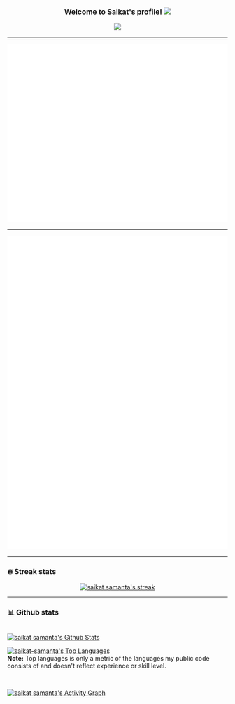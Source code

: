 <h3 align="center">
  Welcome to Saikat's profile!
  <img src="https://media.giphy.com/media/hvRJCLFzcasrR4ia7z/giphy.gif" width="28">
</h3>

<!-- Typing SVG by saikat-samanta - https://github.com/saikat-samanta/readme-typing-svg -->
<p align="center">
  <a href="https://readme-typing-svg.herokuapp.com/?lines=Full-stack%20web%20and%20app%20developer;UI%2FUX%20Designer;2%2B%20years%20of%20web%20development%20experience&center=true&width=480&height=45"><img src="https://readme-typing-svg.herokuapp.com/?lines=Full-stack%20web%20and%20app%20developer;UI%2FUX%20Designer;2%2B%20years%20of%20web%20development%20experience&center=true&width=480&height=45"></a>
</p>

---

<picture>
  <img src="./assets/saikat_intro.svg" alt="intro">
</picture>

---

<picture>
  <img src="./assets/saikat_achievements.svg" alt="achievements">
</picture>

---

### 🔥 Streak stats

<!-- GitHub Readme Streak Stats - https://github.com/saikat-samanta/github-readme-streak-stats -->
<p align="center">
  <a href="https://github-readme-streak-stats.herokuapp.com/?user=saikat-samanta&theme=monokai-metallian&hide_border=true">
    <img title="🔥 Get streak stats for your profile at git.io/streak-stats" alt="saikat samanta's streak" src="https://github-readme-streak-stats.herokuapp.com/?user=saikat-samanta&theme=monokai-metallian&hide_border=true"/>
  </a>
</p>

---

### 📊 Github stats

<!-- https://github.com/anuraghazra/github-readme-stats -->
<br/>
<a href="https://denvercoder1-github-readme-stats.vercel.app/api?username=saikat-samanta&show_icons=true&count_private=true&theme=react&hide_border=true&bg_color=1F222E&title_color=F85D7F&icon_color=F8D866"><img alt="saikat samanta's Github Stats" src="https://denvercoder1-github-readme-stats.vercel.app/api?username=saikat-samanta&show_icons=true&count_private=true&theme=react&hide_border=true&bg_color=1F222E&title_color=F85D7F&icon_color=F8D866" height="192px"/></a>

<br/>

<a href="https://denvercoder1-github-readme-stats.vercel.app/api/top-langs/?username=saikat-samanta&count_private=true&langs_count=8&layout=compact&theme=react&hide_border=true&bg_color=1F222E&title_color=F85D7F&icon_color=F8D866"><img alt="saikat-samanta's Top Languages" src="https://denvercoder1-github-readme-stats.vercel.app/api/top-langs/?username=saikat-samanta&count_private=true&langs_count=8&layout=compact&theme=react&hide_border=true&bg_color=1F222E&title_color=F85D7F&icon_color=F8D866" height="192px"/></a>
<br/>
<b>Note:</b> Top languages is only a metric of the languages my public code consists of and doesn't reflect experience or skill level.

<br/>
<!-- https://github.com/ashutosh00710/github-readme-activity-graph -->

<a href="https://github-readme-activity-graph.cyclic.app/graph?username=saikat-samanta&theme=dracula"><img alt="saikat samanta's Activity Graph" src="https://github-readme-activity-graph.cyclic.app/graph?username=saikat-samanta&theme=dracula" /></a>
